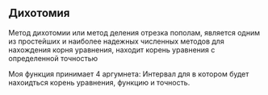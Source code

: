 ## Дихотомия

Метод дихотомии или метод деления отрезка пополам, является одним из простейших и наиболее надежных численных методов для нахождения корня уравнения, находит корень уравнения с определенной точностью

Моя функция принимает 4 аргумнета:
Интервал для в котором будет нахоидться корень уравнения, функцию и точность.

